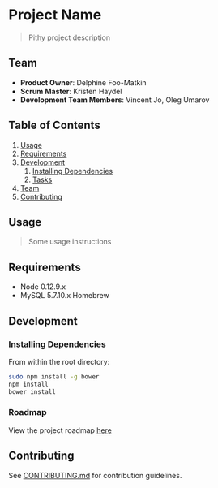 # Project Name

> Pithy project description

## Team

  - __Product Owner__: Delphine Foo-Matkin
  - __Scrum Master__: Kristen Haydel
  - __Development Team Members__: Vincent Jo, Oleg Umarov

## Table of Contents

1. [Usage](#Usage)
1. [Requirements](#requirements)
1. [Development](#development)
    1. [Installing Dependencies](#installing-dependencies)
    1. [Tasks](#tasks)
1. [Team](#team)
1. [Contributing](#contributing)

## Usage

> Some usage instructions

## Requirements

- Node 0.12.9.x
- MySQL 5.7.10.x Homebrew

## Development

### Installing Dependencies

From within the root directory:

```sh
sudo npm install -g bower
npm install
bower install
```

### Roadmap

View the project roadmap [here](LINK_TO_PROJECT_ISSUES)


## Contributing

See [CONTRIBUTING.md](CONTRIBUTING.md) for contribution guidelines.